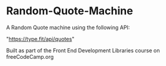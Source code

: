 ﻿# Random-Quote-Machine

A Random Quote machine using the following API:

"https://type.fit/api/quotes"

Built as part of the Front End Development Libraries course on freeCodeCamp.org

